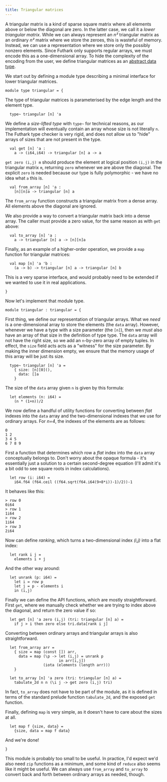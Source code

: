 ```yaml
---
title: Triangular matrices
---
```


A triangular matrix is a kind of sparse square matrix where all
elements above or below the diagonal are zero.  In the latter case,
we call it a *lower triangular matrix*.  While we can always
represent an *n²* triangular matrix as an ordinary *n²* matrix
where we store the zeroes, this is wasteful of memory.  Instead, we
can use a representation where we store only the possibly nonzero
elements.  Since Futhark only supports regular arrays, we must
encode this as a one-dimensional array.  To hide the complexity of
the encoding from the user, we define triangular matrices as an
[abstract data type](abstract-data-types.html).

We start out by defining a module type describing a minimal
interface for lower triangular matrices.

```futhark
module type triangular = {
```

The type of triangular matrices is parameterised by the edge length
and the element type.

```futhark
  type~ triangular [n] 'a
```

 We define a *size-lifted type* with `type~` for technical reasons, as our
implementation will eventually contain an array whose size is not
literally `n`.  The Futhark type checker is very rigid, and does
not allow us to "hide" arrays of sizes that are not present in the
type.

```futhark
  val get [n] 'a :
    a -> (i64,i64) -> triangular [n] a -> a
```

`get zero (i,j) m` should produce the element at logical position
`(i,j)` in the triangular matrix `m`, returning `zero` whenever we
are above the diagonal.  The explicit `zero` is needed because our
type is fully polymorphic - we have no idea what `a` this is.

```futhark
  val from_array [n] 'a :
    [n][n]a -> triangular [n] a
```

The `from_array` function constructs a triangular matrix from a
dense array.  All elements above the diagonal are ignored.

We also provide a way to convert a triangular matrix back into a
dense array.  The caller must provide a zero value, for the same
reason as with `get` above:

```futhark
  val to_array [n] 'a :
    a -> triangular [n] a -> [n][n]a
```

Finally, as an example of a higher-order operation, we provide a
`map` function for triangular matrices:

```futhark
  val map [n] 'a 'b :
    (a -> b) -> triangular [n] a -> triangular [n] b
```

This is a very sparse interface, and would probably need to be
extended if we wanted to use it in real applications.

```futhark
}
```

Now let's implement that module type.

```futhark
module triangular : triangular = {
```

First thing, we define our representation of triangular arrays.
What we *need* is a one-dimensional array to store the elements
(the `data` array).  However, whenever we have a type with a size
parameter (the `[n]`), then we *must* also have an array of that
size in the definition of type type.  The `data` array will not
have the right size, so we add an `n`-by-zero array of empty
tuples.  In effect, the `size` field acts acts as a "witness" for
the size parameter.  By making the inner dimension empty, we ensure
that the memory usage of this array will be just its size.

```futhark
  type~ triangular [n] 'a =
    { size: [n][0](),
      data: []a
    }
```

The size of the `data` array given `n` is given by this formula:

```futhark
  let elements (n: i64) =
    (n * (1+n))/2
```

We now define a handful of utility functions for converting between
*flat* indexes into the `data` array and the two-dimensional
indexes that we use for ordinary arrays.  For *n=4*, the indexes of
the elements are as follows:

```
0
1 2
3 4 5
6 7 8 9
```

First a function that determines which row a *flat* index into the
`data` array conceptually belongs to.  Don't worry about the opaque
formula - it's essentially just a solution to a certain
second-degree equation (I'll admit it's a bit odd to see square
roots in index calculations).

```futhark
  let row (i: i64) =
    i64.f64 (f64.ceil ((f64.sqrt(f64.i64(9+8*i))-1)/2))-1
```

It behaves like this:

```
> row 0
0i64
> row 1
1i64
> row 2
1i64
> row 3
2i64
```

Now can define *ranking*, which turns a two-dimensional index
*(i,j)* into a flat index:

```futhark
  let rank i j =
    elements i + j
```

And the other way around:

```futhark
  let unrank (p: i64) =
    let i = row p
    let j = p - elements i
    in (i,j)
```

Finally we can define the API functions, which are mostly
straightforward.  First `get`, where we manually check whether we
are trying to index above the diagonal, and return the zero value
if so:

```futhark
  let get [n] 'a zero (i,j) (tri: triangular [n] a) =
    if j > i then zero else tri.data[rank i j]
```

Converting between ordinary arrays and triangular arrays is also
straightforward.

```futhark
  let from_array arr =
    { size = map (const []) arr,
      data = map (\p -> let (i,j) = unrank p
                        in arr[i,j])
                 (iota (elements (length arr)))
    }

  let to_array [n] 'a zero (tri: triangular [n] a) =
    tabulate_2d n n (\i j -> get zero (i,j) tri)
```

In fact, `to_array` does not have to be part of the module, as it
is defined in terms of the standard prelude function `tabulate_2d`,
and the exposed `get` function.

Finally, defining `map` is very simple, as it doesn't have to care
about the sizes at all.

```futhark
  let map f {size, data} =
    {size, data = map f data}
```

And we're done!

```futhark
}
```

This module is probably too small to be useful.  In practice, I'd
expect we'd also need `zip` functions as a minimum, and some kind
of `reduce` also seems like it might be useful.  We can always use
`from_array` and `to_array` to convert back and forth between
ordinary arrays as needed, though.
